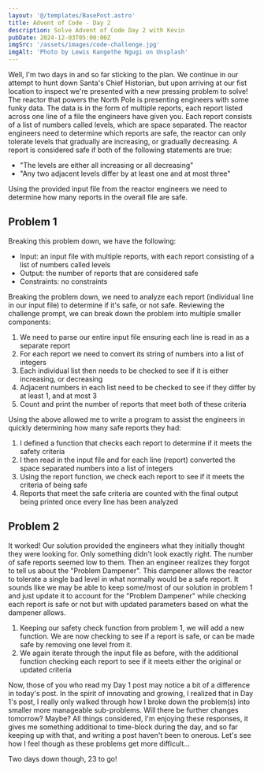 ```yaml
---
layout: '@/templates/BasePost.astro'
title: Advent of Code - Day 2
description: Solve Advent of Code Day 2 with Kevin
pubDate: 2024-12-03T05:00:00Z
imgSrc: '/assets/images/code-challenge.jpg'
imgAlt: 'Photo by Lewis Kangethe Ngugi on Unsplash'
---
```


Well, I'm two days in and so far sticking to the plan. We continue in our attempt to hunt down Santa's Chief Historian, but upon arriving at our fist location to inspect we're presented with a new pressing problem to solve! The reactor that powers the North Pole is presenting engineers with some funky data. The data is in the form of multiple reports, each report listed across one line of a file the engineers have given you. Each report consists of a list of numbers called levels, which are space separated. The reactor engineers need to determine which reports are safe, the reactor can only tolerate levels that gradually are increasing, or gradually decreasing. A report is considered safe if both of the following statements are true:
- "The levels are either all increasing or all decreasing"
- "Any two adjacent levels differ by at least one and at most three"

Using the provided input file from the reactor engineers we need to determine how many reports in the overall file are safe.

## Problem 1
Breaking this problem down, we have the following:
- Input: an input file with multiple reports, with each report consisting of a list of numbers called levels
- Output: the number of reports that are considered safe
- Constraints: no constraints

Breaking the problem down, we need to analyze each report (individual line in our input file) to determine if it's safe, or not safe. Reviewing the challenge prompt, we can break down the problem into multiple smaller components:
1. We need to parse our entire input file ensuring each line is read in as a separate report
2. For each report we need to convert its string of numbers into a list of integers
3. Each individual list then needs to be checked to see if it is either increasing, or decreasing
4. Adjacent numbers in each list need to be checked to see if they differ by at least 1, and at most 3
5. Count and print the number of reports that meet both of these criteria

Using the above allowed me to write a program to assist the engineers in quickly determining how many safe reports they had:
1. I defined a function that checks each report to determine if it meets the safety criteria
2. I then read in the input file and for each line (report) converted the space separated numbers into a list of integers
3. Using the report function, we check each report to see if it meets the criteria of being safe
4. Reports that meet the safe criteria are counted with the final output being printed once every line has been analyzed

## Problem 2
It worked! Our solution provided the engineers what they initially thought they were looking for. Only something didn't look exactly right. The number of safe reports seemed low to them. Then an engineer realizes they forgot to tell us about the "Problem Dampener". This dampener allows the reactor to tolerate a single bad level in what normally would be a safe report. It sounds like we may be able to keep some/most of our solution in problem 1 and just update it to account for the "Problem Dampener" while checking each report is safe or not but with updated parameters based on what the dampener allows.
1. Keeping our safety check function from problem 1, we will add a new function. We are now checking to see if a report is safe, or can be made safe by removing one level from it.
2. We again iterate through the input file as before, with the additional function checking each report to see if it meets either the original or updated criteria

Now, those of you who read my Day 1 post may notice a bit of a difference in today's post. In the spirit of innovating and growing, I realized that in Day 1's post, I really only walked through how I broke down the problem(s) into smaller more manageable sub-problems. Will there be further changes tomorrow? Maybe? All things considered, I'm enjoying these responses, it gives me something additional to time-block during the day, and so far keeping up with that, and writing a post haven't been to onerous. Let's see how I feel though as these problems get more difficult...

Two days down though, 23 to go!